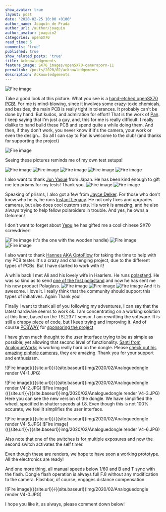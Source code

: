 ```yaml
---
show_avatar: true
layout: post
date: '2020-02-25 10:00 +0100'
author_name: Joaquín de Prada
author_url: /author/joaquin
author_avatar: joaquin2
categories: openSX70
read_time: 5
comments: 'true'
published: true
show_related_posts: 'true'
title: Acknowledgements
feature_image: SX70_images/openSX70-cameraporn-11
permalink: /posts/2020/02/acknowledgements
description: Acknowledgements
---
```

![Fire image]({{site.url}}/{{site.baseurl}}img/2020/02/IMG_3200.jpg)

Take a good look at this picture. What you see is a [hand-etched openSX70 PCB!](https://www.sparkfun.com/news/2116). For me is mind-blowing, since it involves some crazy-toxic chemicals, and besides, the main PCB is really tight in tolerances. It probably can't be done by hand. But kudos, and admiration for effort! That is the work of [Pan](https://www.instagram.com/pan_dzwiedz/).
I keep saying that I'm just a guy, and, this for me is really difficult. I really dislike to hand build these PCB and spend quite a while doing them. And then, if they don't work, you never know if it's the camera, your work or even the design... So all I can say to Pan is welcome to the club! (and thanks for supporting the project)

![Fire image]({{site.url}}/{{site.baseurl}}img/2020/02/IMG_3190.jpg)

Seeing these pictures reminds me of my own test setups!

![Fire image]({{site.url}}/{{site.baseurl}}img/2020/02/IMG_3196.jpg)
![Fire image]({{site.url}}/{{site.baseurl}}img/2020/02/IMG_3205.jpg)
![Fire image]({{site.url}}/{{site.baseurl}}img/2020/02/IMG_6428.JPG)
![Fire image]({{site.url}}/{{site.baseurl}}img/2020/02/IMG_6431.JPG)
![Fire image]({{site.url}}/{{site.baseurl}}img/2020/02/IMG_6432.JPG)

I also want to thank [Jun Yasue](https://www.instagram.com/cryve/) from Japan. He has been kind enough to gift me ten prisms for my tests! Thank you.
![Fire image]({{site.url}}/{{site.baseurl}}img/2020/02/IMG_9805.JPG)
![Fire image]({{site.url}}/{{site.baseurl}}img/2020/02/jun_gift.jpg)


Speaking of prisms, I also got a few from [Jayce Delker](https://www.facebook.com/RamblinDMC). For those who don't know who he is, he runs [Instant Legacy](https://www.instantlegacysx70.com/). He not only fixes and upgrades cameras, but also does cool custom sets. His work is amazing, and he also always trying to help fellow polaroiders in trouble. And yes, he owns a Delorean!

I don't want to forget about [Yepu](https://www.facebook.com/yepu.cui.9) he has gifted me a cool chinese SX70 screwdriver!

![Fire image]({{site.url}}/{{site.baseurl}}img/2020/02/yepu_screwdriver_1.JPG)
(it's the one with the wooden handle)
![Fire image]({{site.url}}/{{site.baseurl}}img/2020/02/yepu_screwdriver_2.JPG)
![Fire image]({{site.url}}/{{site.baseurl}}img/2020/02/yepu_screwdriver_3.JPG)

I also want to thank [Hannes AKA OptoFlow](https://www.instagram.com/optoflw/) for taking the time to help with my PCB tester. It's a crazy and challenging project, due to the different types of PCBs. 
But I have started to work with it!


A while back I met Ali and his lovely wife in Haarlem. He runs [polastand](https://www.polastand.com/). He was so kind as to send [one of the first polastand](https://opensx70.com/posts/2018/10/polastand) and now he has sent me his new product Polaglass. 
![Fire image]({{site.url}}/{{site.baseurl}}img/2020/02/Polastand-1.JPG)
![Fire image]({{site.url}}/{{site.baseurl}}img/2020/02/Polastand-2.JPG)
![Fire image]({{site.url}}/{{site.baseurl}}img/2020/02/Polastand-3.JPG)
And it is awesome. I love it. I really think that the community should support this types of initiatives. Again Thank you!

Finally I want to thank all of you following my adventures, I can say that the latest hardware seems to work ok. I am concentrating on a working solution at this time, based on the TSL237T sensor.
I am rewritting the software. It is still a crappy piece of code, but I keep trying and improving it. And of course [PCBWAY](https://www.pcbway.com/) for [sponsoring the project](https://opensx70.com/posts/2020/02/pcbway2)

I have given much thought to the user interface trying to be as simple as possible, yet allowing that second level of functionality. [Santi from AnalogueWorks](https://www.instagram.com/analogueworks/) is working really hard on the dongle. Please [check out his amazing pinhole cameras](https://analogueworks.wixsite.com/analogueworks/cameras), they are amazing. Thank you for your support and enthusiasm.

![Fire image]({{site.url}}/{{site.baseurl}}img/2020/02/Analoguedongle render V4-1.JPG)

![Fire image]({{site.url}}/{{site.baseurl}}img/2020/02/Analoguedongle render V4-2.JPG)
![Fire image]({{site.url}}/{{site.baseurl}}img/2020/02/Analoguedongle render V4-3.JPG)
Here you can see the new version of the dongle. We have simplified the wheel, specified in shutter speeds at f.8. Even though this is not 100% accurate, we feel it simplifies the user interface. 

![Fire image]({{site.url}}/{{site.baseurl}}img/2020/02/Analoguedongle render V4-5.JPG)
![Fire image]({{site.url}}/{{site.baseurl}}img/2020/02/Analoguedongle render V4-6.JPG)

Also note that one of the switches is for multiple exposures and now the second switch activates the self timer.

Even though these are renders, we hope to have soon a working prototype. All the electronics are ready!

And one more thing, all manual speeds below 1/60 and B and T sync with the flash. Dongle flash operation is always full F.8 without any modification to the camera. Flashbar, of course, engages distance compensation.

![Fire image]({{site.url}}/{{site.baseurl}}img/2020/02/Analoguedongle render V4-0.JPG)

I hope you like it, as always, please comment down below!